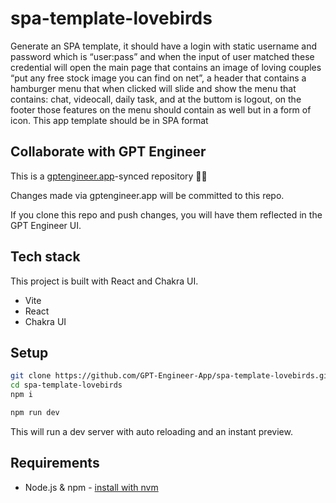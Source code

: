 # spa-template-lovebirds

Generate an SPA template, it should have a login with static username and password which is “user:pass” and when the input of user matched these credential will open the main page that contains an image of loving couples “put any free stock image you can find on net”, a header that contains a hamburger menu that when clicked will slide and show the menu that contains: chat, videocall, daily task, and at the buttom is logout, on the footer those features on the menu should contain as well but in a form of icon. This app template should be in SPA format

## Collaborate with GPT Engineer

This is a [gptengineer.app](https://gptengineer.app)-synced repository 🌟🤖

Changes made via gptengineer.app will be committed to this repo.

If you clone this repo and push changes, you will have them reflected in the GPT Engineer UI.

## Tech stack

This project is built with React and Chakra UI.

- Vite
- React
- Chakra UI

## Setup

```sh
git clone https://github.com/GPT-Engineer-App/spa-template-lovebirds.git
cd spa-template-lovebirds
npm i
```

```sh
npm run dev
```

This will run a dev server with auto reloading and an instant preview.

## Requirements

- Node.js & npm - [install with nvm](https://github.com/nvm-sh/nvm#installing-and-updating)
